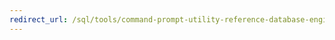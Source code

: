 ```yaml
---
redirect_url: /sql/tools/command-prompt-utility-reference-database-engine?view=sql-server-2014
---
```

